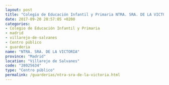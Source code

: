 ```yaml
---
layout: post
title: "Colegio de Educación Infantil y Primaria NTRA. SRA. DE LA VICTORIA"
date: 2017-09-20 20:57:05 +0200
categories:
- Colegio de Educación Infantil y Primaria
- madrid
- villarejo-de-salvanes
- Centro público
- guarderia
name: "NTRA. SRA. DE LA VICTORIA"
province: "Madrid"
location: "Villarejo de Salvanes"
code: "28025634"
type: "Centro público"
permalink: /guarderias/ntra-sra-de-la-victoria.html
---
```

